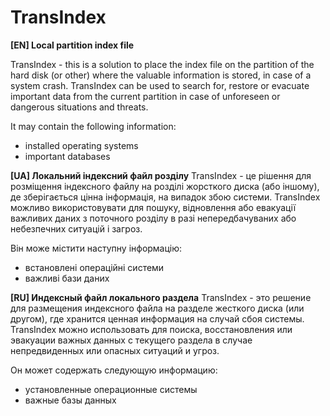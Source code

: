 # TransIndex
<b>[EN] Local partition index file</b>

TransIndex - this is a solution to place the index file on the partition of the hard disk (or other) where the valuable information is stored, in case of a system crash. TransIndex can be used to search for, restore or evacuate important data from the current partition in case of unforeseen or dangerous situations and threats.

It may contain the following information:
- installed operating systems
- important databases

<b>[UA] Локальний індексний файл розділу</b>
TransIndex - це рішення для розміщення індексного файлу на розділі жорсткого диска (або іншому), де зберігається цінна інформація, на випадок збою системи. TransIndex можливо використовувати для пошуку, відновлення або евакуації важливих даних з поточного розділу в разі непередбачуваних або небезпечних ситуацій і загроз.

Він може містити наступну інформацію:
- встановлені операційні системи
- важливі бази даних

<b>[RU] Индексный файл локального раздела</b>
TransIndex - это решение для размещения индексного файла на разделе жесткого диска (или другом), где хранится ценная информация на случай сбоя системы. TransIndex можно использовать для поиска, восстановления или эвакуации важных данных с текущего раздела в случае непредвиденных или опасных ситуаций и угроз.

Он может содержать следующую информацию:
- установленные операционные системы
- важные базы данных
